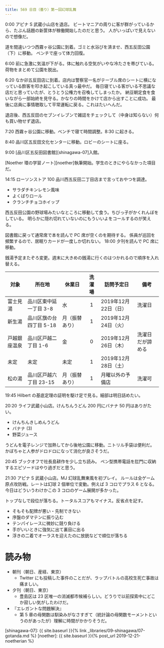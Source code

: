 ```yaml
---
title: 569 日目（曇り）第一回幻球乱舞
---
```


0:00 アピナ S 武蔵小山店を退店。
ビートマニアの周りに客が群がっているから、たぶん話題の新筐体が稼働開始したのだと思う。
人がいっぱいで見えないので想像だ。

道を間違いつつ西霧ヶ谷公園に到着。ゴミと水浴びを済ませ、西五反田公園（下）に移動。
ベンチで座って体力回復。

6:00 前に急激に気温が下がる。体に触れる空気がいやな冷たさを帯びている。
荷物をまとめて公園を脱出。

6:20 なか卯五反田店に到着。店内は警察官一名がテーブル席のシートに横になっている酔客を叩き起こしている真っ最中だ。
毎日寝ている客がいる不思議な店だと思っていたが、とうとう公権力を召喚してしまったか。
納豆朝定食を食いながら一部始終を見守る。かなりの時間をかけて店から出すことに成功。
最後に店員に事情聴取して平常運転に戻る。これはたいへんだ。

退店後、西五反田のセブンイレブンで雑誌をチェックして（中身は知らない）何も買い物せず退店。

7:20 西霧ヶ谷公園に移動。ベンチで寝て時間調整。8:30 に起きる。

8:40 品川区五反田文化センターに移動。ロビーのシートに座る。

9:00 [品川区五反田図書館][shinagawa-07]入館。

[Noether 環の学習ノート][noether]執筆開始。学生のときにやらなかった項目だ。

14:15 ローソンストア 100 品川西五反田二丁目店まで言っておやつを調達。
* サラダチキンレモン風味
* よくばりロール
* クランチチョコホイップ

西五反田公園の野球場みたいなところに移動して食う。ちびっ子がかくれんぼをしている。
明らかに隠れ切れていないのにもういいよをコールするのが笑える。

図書館に戻って通常席で本を読んで PC 席が空くのを期待する。
係員が巡回を頻繁するので、居眠りカードが一度しか切れない。
18:00 夕刊を読んで PC 席に移動。

銭湯予定またぞろ変更。週末に大きめの銭湯に行くのはつかれるので順序を入れ替える。

| 対象         | 所在地                  | 休業日         | 洗濯場 | 訪問予定日           | 備考             |
| ------------ | ----------------------- | -------------- | :----: | -------------------- | ---------------- |
| 富士見湯     | 品川区東中延一丁目 3-8  | 水             |   1    | 2019年12月22日（日） | 洗濯日           |
| 新生湯       | 品川区旗の台四丁目 5-18 | 月（振替あり） |   1    | 2019年12月24日（火） |                  |
| 戸越銀座温泉 | 品川区戸越二丁目 1-6    | 金             |   0    | 2019年12月26日（木） | 洗濯日だが諦める |
| 未定         | 未定                    | 未定           |   1    | 2019年12月28日（土） |                  |
| 松の湯       | 品川区戸越六丁目 23-15  | 月（振替あり） |   1    | 月曜以外の予備店     | 洗濯可           |

19:45 Hilbert の基底定理の証明を駆け足で見る。細部は明日詰めたい。

20:20 ライフ武蔵小山店。けんちんうどん 200 円にバナナ 50 円はありがたい。
* けんちんきしめんうどん
* バナナ (3)
* 野菜ジュース

うどんを電子レンジで加熱してから後地公園に移動。ニトリル手袋は便利だ。
かぼちゃと人参がドロドロになって消化が良さそうだ。

20:45 ブックオフで社長島耕作を少し立ち読み。
ペン型携帯電話を肛門に収納するエピソードはやり過ぎだと思う。

21:30 アピナ S 武蔵小山店。MJ 幻球乱舞東風を初プレイ。
ルールは全ゲーム原点攻防戦。レートは幻球 2 個単位で変動。例えば 3 コロでプラス 6 となる。
今日はどういうわけかこの 3 コロのゲーム展開が多かった。

トップなしで段位が落ちる。トータルスコアもマイナス。反省点を記す。
* そもそも配牌が悪い・先制できない
* 序盤のダマテンに振り込む
* テンパイレースに微妙に競り負ける
* 手がいいときに強気に出て裏目に出る
* 浮きの二着でオーラスを迎えたのに放銃などで順位が落ちる

# 読み物

* 朝刊（朝日、産経、東京）
  * Twitter にも投稿した事件のことだが、ラップバトルの高校生死亡事故は痛ましい。
* 夕刊（朝日、東京）
  * 豊島区は 23 区唯一の消滅都市候補らしい。どうりで以前探索中にどこか寂しい気がしたわけだ。
* 『エレガントな問題解決』
  * 第 5 章の母関数は馴染みがなさすぎて（統計論の母関数モーメントというのがあったが）理解に時間がかかりそうだ。

[shinagawa-07]: {{ site.baseurl }}{% link _libraries/09-shinagawa/07-gotanda.md %}
[noether]: {{ site.baseurl }}{% post_url 2019-12-21-noetherian %}
